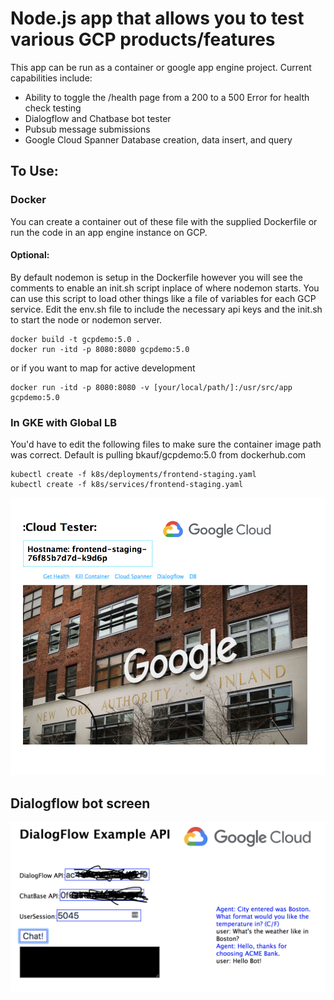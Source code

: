 
# Node.js app that allows you to test various GCP products/features


This app can be run as a container or google app engine project. Current capabilities include:

* Ability to toggle the /health page from a 200 to a 500 Error for health check testing
* Dialogflow and Chatbase bot tester
* Pubsub message submissions
* Google Cloud Spanner Database creation, data insert, and query

## To Use:
### Docker
You can create a container out of these file with the supplied Dockerfile or run the code in an app engine instance on GCP.
#### Optional:
 By default nodemon is setup in the Dockerfile however you will see the comments to enable an init.sh script inplace of where nodemon starts. You can use this script to load other things like a file of variables for each GCP service. Edit the env.sh file to include the necessary api keys and the init.sh to start the node or nodemon server.

```
docker build -t gcpdemo:5.0 .
docker run -itd -p 8080:8080 gcpdemo:5.0
```
or if you want to map for active development
```
docker run -itd -p 8080:8080 -v [your/local/path/]:/usr/src/app gcpdemo:5.0
```

### In GKE with Global LB
You'd have to edit the following files to make sure the container image path was correct. Default is pulling bkauf/gcpdemo:5.0 from dockerhub.com
```
kubectl create -f k8s/deployments/frontend-staging.yaml
kubectl create -f k8s/services/frontend-staging.yaml
```

![gcpdemo](/public/images/gcpdemo-ss.png?raw=true "GCP Demo")

## Dialogflow bot screen
![gcpdemo](/public/images/dialogflow1-ss.png?raw=true "GCP Dialogflow")

